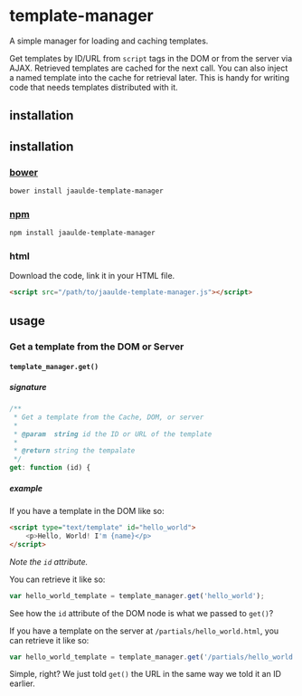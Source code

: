 # template-manager

A simple manager for loading and caching templates.

Get templates by ID/URL from `script` tags in the DOM or from the server via AJAX. Retrieved templates are cached for the next call. You can also inject a named template into the cache for retrieval later. This is handy for writing code that needs templates distributed with it.

## installation

## installation
### [bower](http://bower.io)
````bash
bower install jaaulde-template-manager
````

### [npm](https://www.npmjs.com)
````bash
npm install jaaulde-template-manager
````

### html
Download the code, link it in your HTML file.
````html
<script src="/path/to/jaaulde-template-manager.js"></script>
````

## usage

### Get a template from the DOM or Server
#### `template_manager.get()`
##### signature
````javascript
/**
 * Get a template from the Cache, DOM, or server
 *
 * @param  string id the ID or URL of the template
 *
 * @return string the tempalate
 */
get: function (id) {
````
##### example
If you have a template in the DOM like so:
````html
<script type="text/template" id="hello_world">
	<p>Hello, World! I'm {name}</p>
</script>
````
_Note the `id` attribute._

You can retrieve it like so:
````javascript
var hello_world_template = template_manager.get('hello_world');
````
See how the `id` attribute of the DOM node is what we passed to `get()`?

If you have a template on the server at `/partials/hello_world.html`, you can retrieve it like so:
````javascript
var hello_world_template = template_manager.get('/partials/hello_world.html');
````
Simple, right? We just told `get()` the URL in the same way we told it an ID earlier.